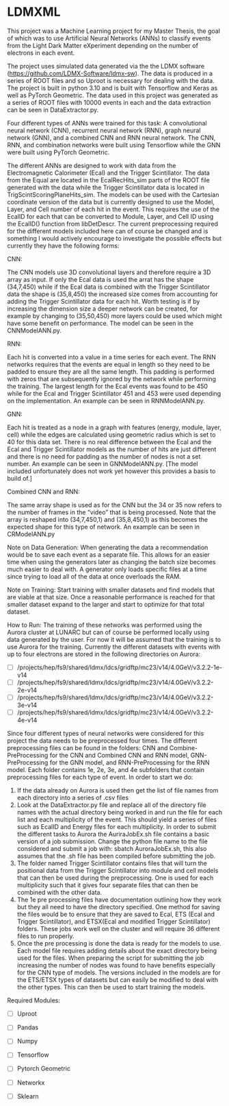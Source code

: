 # LDMXML
This project was a Machine Learning project for my Master Thesis, the goal of which was to use Artificial Neural Networks (ANNs) to classify events from the Light Dark Matter eXperiment depending on the number of electrons in each event.  

The project uses simulated data generated via the the LDMX software (https://github.com/LDMX-Software/ldmx-sw).  The data is produced in a series of ROOT files and so Uproot is necessary for dealing with the data. The project is built in python 3.10 and is built with Tensorflow and Keras as well as PyTorch Geometric.  The data used in this project was generated as a series of ROOT files with 10000 events in each and the data extraction can be seen in DataExtractor.py.

Four different types of ANNs were trained for this task: A convolutional neural network (CNN), recurrent neural network (RNN), graph neural network (GNN), and a combined CNN and RNN neural network. The CNN, RNN, and combination networks were built using Tensorflow while the GNN were built using PyTorch Geometric. 

The different ANNs are designed to work with data from the Electromagnetic Calorimeter (Ecal) and the Trigger Scintillator. The data from the Equal are located in the EcalRecHits_sim parts of the ROOT file generated with the data while the Trigger Scintillator data is located in TrigScintScoringPlaneHits_sim. The models can be used with the Cartesian coordinate version of the data but is currently designed to use the Model, Layer, and Cell number of each hit in the event. This requires the use of the EcalID for each that can be converted to Module, Layer, and Cell ID using the EcalID() function from libDetDescr. The current preprocessing required for the different models included here can of course be changed and is something I would actively encourage to investigate the possible effects but currently they have the following forms:

CNN:

The CNN models use 3D convolutional layers and therefore require a 3D array as input. If only the Ecal data is used the arrat has the shape (34,7,450) while if the Ecal data is combined with the Trigger Scintillator data the shape is (35,8,450) the increased size comes from accounting for adding the Trigger Scintillator data for each hit. Worth testing is if by increasing the dimension size a deeper network can be created, for example by changing to (35,50,450) more layers could be used which might have some benefit on performance. The model can be seen in the CNNModelANN.py. 

RNN:

Each hit is converted into a value in a time series for each event. The RNN networks requires that the events are equal in length so they need to be padded to ensure they are all the same length. This padding is performed with zeros that are subsequently ignored by the network while performing the training. The largest length for the Ecal events was found to be 450 while for the Ecal and Trigger Scintillator 451 and 453 were used depending on the implementation. An example can be seen in RNNModelANN.py.


GNN: 

Each hit is treated as a node in a graph with features (energy, module, layer, cell) while the edges are calculated using geometric radius which is set to 40 for this data set. There is no real difference between the Ecal and the Ecal and Trigger Scintillator models as the number of hits are just different and there is no need for padding as the number of nodes is not a set number. An example can be seen in GNNModelANN.py. [The model included unfortunately does not work yet however this provides a basis to build of.]

Combined CNN and RNN:

The same array shape is used as for the CNN but the 34 or 35 now refers to the number of frames in the “video” that is being processed. Note that the array is reshaped into (34,7,450,1) and (35,8,450,1) as this becomes the expected shape for this type of network. An example can be seen in CRModelANN.py


Note on Data Generation: 
When generating the data a recommendation would be to save each event as a separate file. This allows for an easier time when using the generators later as changing the batch size becomes much easier to deal with. A generator only loads specific files at a time since trying to load all of the data at once overloads the RAM. 

Note on Training:
Start training with smaller datasets and find models that are viable at that size. Once a reasonable performance is reached for that smaller dataset expand to the larger and start to optimize for that total dataset. 


How to Run:
The training of these networks was performed using the Aurora cluster at LUNARC but can of course be performed locally using data generated by the user. For now it will be assumed that the training is to use Aurora for the training. Currently the different datasets with events with up to four electrons are stored in the following directories on Aurora:

- [ ] /projects/hep/fs9/shared/ldmx/ldcs/gridftp/mc23/v14/4.0GeV/v3.2.2-1e-v14
- [ ] /projects/hep/fs9/shared/ldmx/ldcs/gridftp/mc23/v14/4.0GeV/v3.2.2-2e-v14 
- [ ] /projects/hep/fs9/shared/ldmx/ldcs/gridftp/mc23/v14/4.0GeV/v3.2.2-3e-v14
- [ ] /projects/hep/fs9/shared/ldmx/ldcs/gridftp/mc23/v14/4.0GeV/v3.2.2-4e-v14

Since four different types of neural networks were considered for this project the data needs to be preprocessed four times. The different preprocessing files can be found in the folders: CNN and Combine-PreProcessing for the CNN and Combined CNN and RNN model, GNN-PreProcessing for the GNN model, and RNN-PreProcessing for the RNN model. Each folder contains 1e, 2e, 3e, and 4e subfolders that contain preprocessing files for each type of event. In order to start we do:
1. If the data already on Aurora is used then get the list of file names from each directory into a series of .csv files 
2. Look at the DataExtractor.py file and replace all of the directory file names with the actual directory being worked in and run the file for each list and each multiplicity of the event. This should yield a series of files such as EcalID and Energy files for each multiplicity.  In order to submit the different tasks to Aurora the AuriraJobEx.sh file contains a basic version of a job submission. Change the python file name to the file considered and submit a job with: sbatch AuroraJobEx.sh, this also assumes that the .sh file has been compiled before submitting the job.
3. The folder named Trigger Scintillator contains files that will turn the positional data from the Trigger Scintillator into module and cell models that can then be used during the preprocessing. One is used for each multiplicity such that it gives four separate files that can then be combined with the other data.
4. The 1e pre processing files have documentation outlining how they work but they all need to have the directory specified. One method for saving the files would be to ensure that they are saved to Ecal, ETS (Ecal and Trigger Scintillator), and ETSX(Ecal and modified Trigger Scintillator) folders. These jobs work well on the cluster and will require 36 different files to run properly. 
5. Once the pre processing is done the data is ready for the models to use. Each model file requires adding details about the exact directory being used for the files. When preparing the script for submitting the job increasing the number of nodes was found to have benefits especially for the CNN type of models. The versions included in the models are for the ETS/ETSX types of datasets but can easily be modified to deal with the other types. This can then be used to start training the models.


Required Modules:
- [ ] Uproot
- [ ] Pandas 
- [ ] Numpy 
- [ ] Tensorflow 
- [ ] Pytorch Geometric 
- [ ] Networkx
- [ ] Sklearn 


